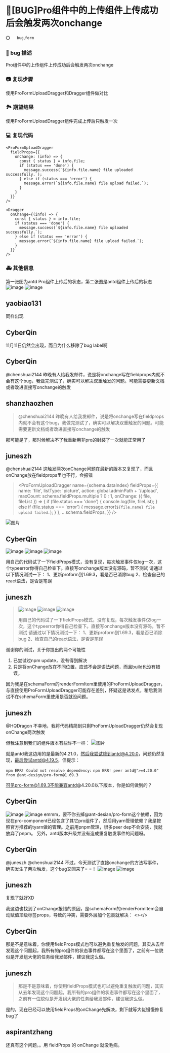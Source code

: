 # 🐛[BUG]Pro组件中的上传组件上传成功后会触发两次onchange

`⭕️   bug`,`form`

### 🐛 bug 描述

Pro组件中的上传组件上传成功后会触发两次onchange

### 📷 复现步骤

使用ProFormUploadDragger和Dragger组件做对比

### 🏞 期望结果

使用ProFormUploadDragger组件完成上传后只触发一次

### 💻 复现代码

```
<ProFormUploadDragger
  fieldProps={{
    onChange: (info) => {
      const { status } = info.file;
      if (status === 'done') {
        message.success(`${info.file.name} file uploaded successfully.`);
      } else if (status === 'error') {
        message.error(`${info.file.name} file upload failed.`);
      }
    }
  }}
/>

<Dragger
  onChange={(info) => {
    const { status } = info.file;
    if (status === 'done') {
      message.success(`${info.file.name} file uploaded successfully.`);
    } else if (status === 'error') {
      message.error(`${info.file.name} file upload failed.`);
    }
  }}
/>
```

### 🚑 其他信息

第一张图为antd Pro组件上传后的状态，第二张图是antd组件上传后的状态
![image](https://user-images.githubusercontent.com/29800728/125571543-452bc454-512b-4e13-b110-60bbd554177f.png)
![image](https://user-images.githubusercontent.com/29800728/125571573-79d964b9-bcb7-446a-b7df-dcef0a898743.png)

## yaobiao131

同样出现

## CyberQin

11月11日仍然会出现，而且为什么移除了bug label啊

## CyberQin

@chenshuai2144 昨晚有人给我发邮件，说是将onchange写在fieldprops内就不会有这个bug，我做完测试了，确实可以解决双重触发的问题。可能需要更新文档或者改进直接写onchange的触发

## shanzhaozhen

> @chenshuai2144 昨晚有人给我发邮件，说是将onchange写在fieldprops内就不会有这个bug，我做完测试了，确实可以解决双重触发的问题。可能需要更新文档或者改进直接写onchange的触发

那可能是了，那时候解决不了我重新用非pro的封装了一次就能正常用了

## juneszh

@chenshuai2144 这触发两次onChange问题在最新的版本又复现了，而且onChange放在fieldprops里也不行，会报错

> <ProFormUploadDragger
> name={schema.dataIndex}
> fieldProps={{
>         name: 'file',
>         listType: 'picture',
>         action: global.adminPath + '/upload',
>         maxCount: schema.fieldProps.multiple ? 0 : 1,
>         onChange: ({ file, fileList }) => {
>             if (file.status === 'done') {
>                 console.log(file, fileList);
>             } else if (file.status === 'error') {
>                 message.error(`${file.name} file upload failed.`);
>             }
>         },
>         ...schema.fieldProps,
>     }}
> />

![图片](https://user-images.githubusercontent.com/2436252/173051445-1fcae019-d52a-4c40-a836-b58c3b020cdd.png)

## CyberQin

![image](https://user-images.githubusercontent.com/15418465/173261758-fd165a66-3bfc-4a84-be90-6a93c176947a.png)
![image](https://user-images.githubusercontent.com/15418465/173261891-30d29d5f-5038-4979-a548-f923521b7aee.png)
![image](https://user-images.githubusercontent.com/15418465/173262323-f6d54aaa-dc61-4b7e-9975-7abcba76304c.png)

用自己的代码试了一下fieldProps模式，没有复现，每次触发事件仅log一次，这个typeerror你得自己检查下。直接写onchange版本没有源码，暂不测试
请通过以下情况测试一下：
1、更新proform到1.69.3，看是否已消除bug
2、检查自己的react语法，是否是笔误

## juneszh

> ![image](https://user-images.githubusercontent.com/15418465/173261758-fd165a66-3bfc-4a84-be90-6a93c176947a.png) ![image](https://user-images.githubusercontent.com/15418465/173261891-30d29d5f-5038-4979-a548-f923521b7aee.png) ![image](https://user-images.githubusercontent.com/15418465/173262323-f6d54aaa-dc61-4b7e-9975-7abcba76304c.png)
>
> 用自己的代码试了一下fieldProps模式，没有复现，每次触发事件仅log一次，这个typeerror你得自己检查下。直接写onchange版本没有源码，暂不测试 请通过以下情况测试一下： 1、更新proform到1.69.3，看是否已消除bug 2、检查自己的react语法，是否是笔误

谢谢你的测试，关于你提出的两个可能性

1. 已尝试过npm update，没有得到解决
2. 只是将onChange放在不同位置，应该不会是语法问题，而且build也没有错误。

因为我是在schemaForm的renderFormItem里使用的ProFormUploadDragger，与直接使用ProFormUploadDragger可能存在差别，怀疑这是诱发点，稍后我测试不在schemaForm里使用是否就没问题。

## juneszh

@HQDragon 不幸地，我将代码精简到只剩ProFormUploadDragger仍然会复现onChange两次触发

但我注意到我们的组件版本有些许不一样：
![图片](https://user-images.githubusercontent.com/2436252/173279451-593e6025-a3e5-4158-bc1c-2d653cb9ffaa.png)

就是antd我这边用的是最新的4.21.0，然后我尝试降到antd@4.20.0，问题仍然复现，最后尝试antd@4.19.5，但提示：

`npm ERR! Could not resolve dependency:`
`npm ERR! peer antd@">=4.20.0" from @ant-design/pro-form@1.69.3`

可见pro-form@1.69.3不能兼容antd@4.20.0以下版本，你是如何做到的？

## CyberQin

![image](https://user-images.githubusercontent.com/15418465/173979908-72f2cb47-ad45-4370-9f94-09f3419a2093.png)
![image](https://user-images.githubusercontent.com/15418465/173979942-8a26d04f-0109-4703-8f63-59c043aa32a6.png)
emmm，要不你去掉@ant-desian/pro-form这个依赖，因为现在pro-component已经包含了其它pro组件了，然后用yarn管理依赖？我是按照官方推荐的tyarn做的管理。之前用pnpm管理，很多peer dep不会安装，我就放弃了pnpm。
另外，antd版本升级并没有造成重复触发事件的问题呀。

## CyberQin

@juneszh @chenshuai2144 不过，今天测试了直接onchange的方法写事件，确实发生了两次触发，这个bug又回来了= =！
![image](https://user-images.githubusercontent.com/15418465/173980653-70451c10-e58c-4709-9657-847b82ed9bf4.png)
![image](https://user-images.githubusercontent.com/15418465/173980702-ab1dd087-c1c1-44c0-a288-c2640a8c70b1.png)

## juneszh

复现了就好XD

我这边也找到了onChange报错的原因，是schemaForm的renderFormItem会自动赋值顶级标签props，导致的冲突，需要外层加个包裹就解决：
<><ProFormUploadDragger fieldProps={...schema.fieldProps} /></>

## CyberQin

>

那是不是意味着，你使用fieldProps模式也可以避免重复触发的问题，其实从去年发现这个问题起，我所有的pro组件的状态事件都写在这个里面了，之前有一位貌似是开发组大佬的任务给我发邮件，建议我这么做。

## juneszh

> >
>
> 那是不是意味着，你使用fieldProps模式也可以避免重复触发的问题，其实从去年发现这个问题起，我所有的pro组件的状态事件都写在这个里面了，之前有一位貌似是开发组大佬的任务给我发邮件，建议我这么做。

是的，现在已经可以使用fieldProps的onChange先解决，剩下就等大佬慢慢修复bug了

## aspirantzhang

还真有这个问题。。用 fieldProps 的 onChange 就没毛病。
